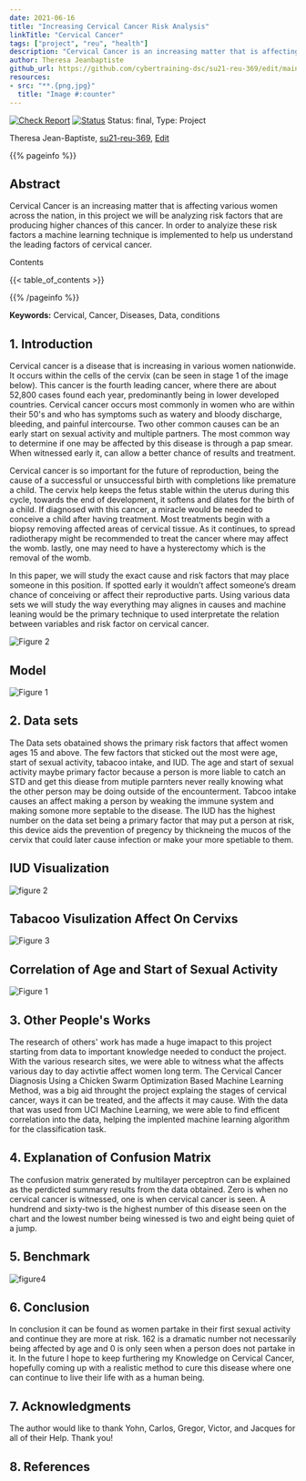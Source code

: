 ```yaml
---
date: 2021-06-16
title: "Increasing Cervical Cancer Risk Analysis"
linkTitle: "Cervical Cancer"
tags: ["project", "reu", "health"]
description: "Cervical Cancer is an increasing matter that is affecting various women across the nation, in this project we will be analyzing risk factors that are producing higher chances of this cancer. In order to analyize these risk factors a machine learning technique is implemented to help us understand the leading factors of cervical cancer."
author: Theresa Jeanbaptiste
github_url: https://github.com/cybertraining-dsc/su21-reu-369/edit/main/project/index.md
resources:
- src: "**.{png,jpg}"
  title: "Image #:counter"
---
```


[![Check Report](https://github.com/cybertraining-dsc/su21-reu-369/workflows/Check%20Report/badge.svg)](https://github.com/cybertraining-dsc/su21-reu-369/actions)
[![Status](https://github.com/cybertraining-dsc/su21-reu-369/workflows/Status/badge.svg)](https://github.com/cybertraining-dsc/su21-reu-369/actions)
Status: final, Type: Project


Theresa Jean-Baptiste, [su21-reu-369](https://github.com/cybertraining-dsc/su21-reu-369), [Edit](https://github.com/cybertraining-dsc/su21-reu-369/blob/main/project/index.md)

{{% pageinfo %}}

## Abstract

Cervical Cancer is an increasing matter that is affecting various women across the nation, in this project we will be analyzing risk factors that are producing
higher chances of this cancer. In order to analyize these risk factors a machine learning technique is implemented to help us understand the leading factors of
cervical cancer.

Contents

{{< table_of_contents >}}

{{% /pageinfo %}}

**Keywords:** Cervical, Cancer, Diseases, Data, conditions 

## 1. Introduction

Cervical cancer is a disease that is increasing in various women nationwide. It occurs within the cells of the cervix (can be seen in stage 1 of the image below).
This cancer is the fourth leading cancer, where there are about 52,800 cases found each year, predominantly being in lower developed countries. Cervical cancer
occurs most commonly in women who are within their 50's and who has symptoms such as watery and bloody discharge, bleeding, and painful intercourse. Two other
common causes can be an early start on sexual activity and multiple partners. The most common way to determine if one may be affected by this disease is through a
pap smear. When witnessed early it, can allow a better chance of results and treatment. 

Cervical cancer is so important for the future of reproduction, being the cause of a successful or unsuccessful birth with completions like premature a child. The 
cervix help keeps the fetus stable within the uterus during this cycle, towards the end of development, it softens and dilates for the birth of a child. If
diagnosed with this cancer, a  miracle would be needed to conceive a child after having treatment. Most treatments begin with a biopsy removing affected areas of
cervical tissue. As it continues, to spread radiotherapy might be recommended to treat the cancer where may affect the womb. lastly, one may need to have a
hysterectomy which is the removal of the womb.
 
In this paper, we will study the exact cause and risk factors that may place someone in this position. If spotted early it wouldn’t affect someone’s dream chance
of conceiving or affect their reproductive parts. Using various data sets we will study the way everything may alignes in causes and machine leaning would be the
primary technique to used interpretate the relation between variables and risk factor on cervical cancer.

![Figure 2](https://github.com/cybertraining-dsc/su21-reu-369/raw/main/project/images//Cervical-Cancer-1024x624.jpg)


## Model 

![Figure 1](https://github.com/cybertraining-dsc/su21-reu-369/raw/main/project/images/Screen%20Shot%202021-07-27%20at%207.40.36%20PM.png)

## 2. Data sets

The Data sets obatained shows the primary risk factors that affect women ages 15 and above. The few factors that sticked out the most were age, start of sexual 
activity, tabacoo intake, and IUD. The age and start of sexual activity maybe primary factor because a  person is more liable to catch an STD and get this diease
from mutiple parnters never really knowing  what the other person may be doing outside of the encounterment. Tabcoo intake causes an affect making a person by
weaking the immune system and making somone more septable to the disease. The IUD has the highest number on the data set being a primary factor that may put a
person at risk, this device aids the prevention of pregency by thickneing the mucos of the cervix that could later cause infection or make your more spetiable to
them.
 
## IUD Visualization 
 
![figure 2](https://github.com/cybertraining-dsc/su21-reu-369/raw/main/project/images/cervical%20iud%20.jpg)

## Tabacoo Visulization Affect On Cervixs 

![Figure 3](https://github.com/cybertraining-dsc/su21-reu-369/raw/main/project/images/tab.png)

## Correlation of Age and Start of Sexual Activity

![Figure 1](https://github.com/cybertraining-dsc/su21-reu-369/raw/main/project/images/download-2021-06-29T15-34-01-628Z.png)

## 3. Other People's Works

The research of others' work has made a huge imapact to this project starting from data to important knowledge needed to conduct the project. With the various
research sites, we were able to witness what the affects various day to day activtie affect women long term. The Cervical Cancer Diagnosis Using a Chicken Swarm
Optimization Based Machine Learning Method, was a big aid throught the project explaing the stages of cervical cancer, ways it can be treated, and the affects it
may cause. With the data that was used from UCI Machine Learning, we were able to find efficent correlation into the data, helping the implented  machine learning algorithm for the classification task. 

## 4. Explanation of Confusion Matrix 

The confusion matrix generated by multilayer perceptron can be explained as the perdicted summary results from the data obtained. Zero is when no cervical cancer is witnessed, one is when cervical cancer is seen. A hundrend and sixty-two is the highest number of this disease seen on the chart and the lowest number being winessed is two and eight being quiet of a jump.

## 5. Benchmark

![figure4](https://github.com/cybertraining-dsc/su21-reu-369/raw/main/project/images/graph%5C.png)
 
## 6. Conclusion

In conclusion it can be found as women partake in their first sexual activity and continue they are more at risk. 162 is a dramatic number not necessarily being affected by age and 0 is only seen when a person does not partake in it. In the future I hope to keep furthering my Knowledge on Cervical Cancer, hopefully coming up with a realistic method to cure this disease where one can continue  to live their life with as a human being. 

## 7. Acknowledgments

The author would like to thank Yohn, Carlos, Gregor, Victor, and Jacques for all of their Help. Thank you!

## 8. References

[^1]:  X. Deng, Y. Luo and C. Wang, "Analysis of Risk Factors for Cervical Cancer Based on Machine Learning Methods," 2018 5th IEEE International Conference on Cloud Computing and Intelligence Systems (CCIS), 2018, pp. 631-635, doi: 10.1109/CCIS.2018.8691126.

[^2]:  E. Karim and N. Neehal, "An Empirical Study of Cervical Cancer Diagnosis using Ensemble Methods," 2019 1st International Conference on Advances in Science, Engineering and Robotics Technology (ICASERT), 2019, pp. 1-5, doi: 10.1109/ICASERT.2019.8934464.

[^4]:  D. Moldovan, "Cervical Cancer Diagnosis Using a Chicken Swarm Optimization Based Machine Learning Method," 2020 International Conference on e-Health and Bioengineering (EHB), 2020, pp. 1-4, doi: 10.1109/EHB50910.2020.9280215.

[^4]:  Myers, K. M., Feltovich, H., Mazza, E., Vink, J., Bajka, M., Wapner, R. J., Hall, T. J., House, M. (2015, June 25). The mechanical role of the cervix in pregnancy. Journal of biomechanics. <https://www.ncbi.nlm.nih.gov/pmc/articles/PMC4459908/>.

[^5]:  Fertility and cervical cancer. Fertility and cervical cancer, Cervical Cancer, Cancer Research UK. (2020, May 20) <https://www.cancerresearchuk.org/about/cancer/cervical-cancer/living-with/fertility>.

[^6]:  Analysis of risk factors for cervical cancer based on machine learning methods. IEEE Xplore. (n.d.). <https://ieeexplore.ieee.org/document/8691126/>. 

[^7]:  <https://link.springer.com/chapter/10.1007/978-3-540-30132-5_82>. (n.d.). 
